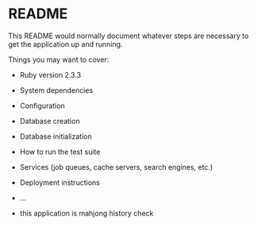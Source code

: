 # README

This README would normally document whatever steps are necessary to get the
application up and running.

Things you may want to cover:

* Ruby version
2.3.3

* System dependencies

* Configuration

* Database creation

* Database initialization

* How to run the test suite

* Services (job queues, cache servers, search engines, etc.)

* Deployment instructions

* ...


* this application is mahjong history check
